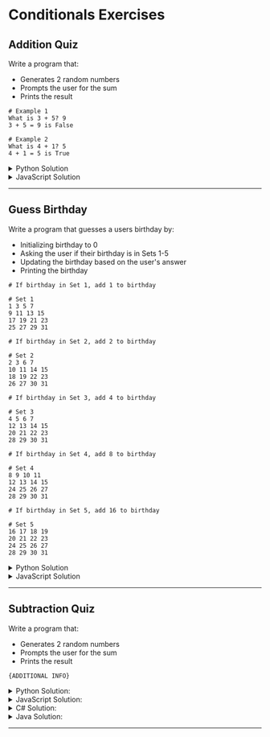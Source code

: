 # Conditionals Exercises

## Addition Quiz

Write a program that:

* Generates 2 random numbers
* Prompts the user for the sum
* Prints the result

```
# Example 1
What is 3 + 5? 9
3 + 5 = 9 is False

# Example 2
What is 4 + 1? 5
4 + 1 = 5 is True
```

<details>
  <summary>Python Solution</summary>

```py linenums="1"
import random

num1 = random.randint(0, 9)
num2 = random.randint(0, 9)

answer = int(input('What is {0} + {1}?  '.format(num1, num2)))

print('{0} + {1} = {2} is {3}'.format(num1, num2, answer, num1 + num2 == answer))
```

</details>

<details>
  <summary>JavaScript Solution</summary>

```js linenums="1"
let num1 = Math.floor(Math.random() * 9) + 1
let num2 = Math.floor(Math.random() * 9) + 1

answer = parseInt(prompt(`What is ${num1} + ${num2}?  `))

alert(`${num1} + ${num2} = ${answer} is ${num1 + num2 === answer}`)
console.log(`${num1} + ${num2} = ${answer} is ${num1 + num2 === answer}`)
```

</details>

---

## Guess Birthday

Write a program that guesses a users birthday by:

* Initializing birthday to 0
* Asking the user if their birthday is in Sets 1-5
* Updating the birthday based on the user's answer
* Printing the birthday

```
# If birthday in Set 1, add 1 to birthday

# Set 1
1 3 5 7
9 11 13 15
17 19 21 23
25 27 29 31

# If birthday in Set 2, add 2 to birthday

# Set 2
2 3 6 7
10 11 14 15
18 19 22 23
26 27 30 31

# If birthday in Set 3, add 4 to birthday

# Set 3
4 5 6 7
12 13 14 15
20 21 22 23
28 29 30 31

# If birthday in Set 4, add 8 to birthday

# Set 4
8 9 10 11
12 13 14 15
24 25 26 27
28 29 30 31

# If birthday in Set 5, add 16 to birthday

# Set 5
16 17 18 19
20 21 22 23
24 25 26 27
28 29 30 31
```

<details>
  <summary>Python Solution</summary>

```py linenums="1"
day = 0

question1 = """
Is your birthday in Set1?
    1 3 5 7
    9 11 13 15
    17 19 21 23
    25 27 29 31
Enter 0 for No and 1 for Yes:  """

answer = int(input(question1))

if answer == 1:
    day += 1

question2 = """
Is your birthday in Set2?
    2 3 6 7
    10 11 14 15
    18 19 22 23
    26 27 30 31
Enter 0 for No and 1 for Yes:  """
answer = int(input(question2))

if answer == 1:
    day += 2

question3 = """
Is your birthday in Set3?
    4 5 6 7
    12 13 14 15
    20 21 22 23
    28 29 30 31
Enter 0 for No and 1 for Yes:  """
answer = int(input(question3))

if answer == 1:
    day += 4

question4 = """
Is your birthday in Set4?
    8 9 10 11
    12 13 14 15
    24 25 26 27
    28 29 30 31
Enter 0 for No and 1 for Yes:  """
answer = int(input(question4))

if answer == 1:
    day += 8

question5 = """
Is your birthday in Set5?
    16 17 18 19
    20 21 22 23
    24 25 26 27
    28 29 30 31
Enter 0 for No and 1 for Yes:  """
answer = int(input(question5))

if answer == 1:
    day += 16

print('\nYour birthday is {}!'.format(day))
```

</details>

<details>
  <summary>JavaScript Solution</summary>

```js linenums="1"
var day = 0
var answer = 0

var question1 = `
Is your birthday in Set1?
    1 3 5 7
    9 11 13 15
    17 19 21 23
    25 27 29 31
Enter 0 for No and 1 for Yes:  `

answer = parseInt(prompt(question1))

if(answer === 1)
    day += 1

var question2 = `
Is your birthday in Set2?
    2 3 6 7
    10 11 14 15
    18 19 22 23
    26 27 30 31
Enter 0 for No and 1 for Yes:  `
answer = parseInt(prompt(question2))

if(answer === 1)
    day += 2

var question3 = `
Is your birthday in Set3?
    4 5 6 7
    12 13 14 15
    20 21 22 23
    28 29 30 31
Enter 0 for No and 1 for Yes:  `
answer = parseInt(prompt(question3))

if(answer === 1)
    day += 4

var question4 = `
Is your birthday in Set4?
    8 9 10 11
    12 13 14 15
    24 25 26 27
    28 29 30 31
Enter 0 for No and 1 for Yes:  `
answer = parseInt(prompt(question4))

if(answer === 1)
    day += 8

var question5 = `
Is your birthday in Set5?
    16 17 18 19
    20 21 22 23
    24 25 26 27
    28 29 30 31
Enter 0 for No and 1 for Yes:  `
answer = parseInt(prompt(question5))

if(answer === 1)
    day += 16

alert(`Your birthday is ${day}!`)
console.log(`Your birthday is ${day}!`)
```

</details>

---

## Subtraction Quiz

Write a program that:

* Generates 2 random numbers
* Prompts the user for the sum
* Prints the result

```
{ADDITIONAL INFO}
```

<details>
  <summary>Python Solution:</summary>

Solution 1

```py linenums="1"
# Solution
```

Solution N

```py linenums="1"
# Solution
```

</details>

<details>
  <summary>JavaScript Solution:</summary>

Solution 1

```js linenums="1"
// Solution
```

Solution N

```js linenums="1"
// Solution
```

</details>

<details>
  <summary>C# Solution:</summary>

Solution 1

```csharp linenums="1"
// Solution
```

Solution N

```csharp linenums="1"
// Solution
```

</details>

<details>
  <summary>Java Solution:</summary>

Solution 1

```java linenums="1"
// Solution
```

Solution N

```java linenums="1"
// Solution
```

</details>

---
